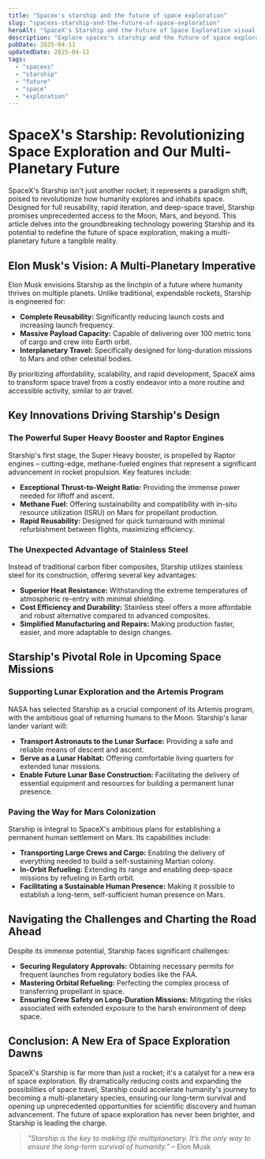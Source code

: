 ```yaml
---
title: "Spacex's starship and the future of space exploration"
slug: "spacexs-starship-and-the-future-of-space-exploration"
heroAlt: "SpaceX's Starship and the Future of Space Exploration visual cover image"
description: "Explore spacex's starship and the future of space exploration in this detailed guide, offering insights, strategies, and practical tips to enhance your understanding and application of the topic."
pubDate: 2025-04-11
updatedDate: 2025-04-11
tags:
  - "spacexs"
  - "starship"
  - "future"
  - "space"
  - "exploration"
---
```

# SpaceX's Starship: Revolutionizing Space Exploration and Our Multi-Planetary Future

SpaceX's Starship isn't just another rocket; it represents a paradigm shift, poised to revolutionize how humanity explores and inhabits space. Designed for full reusability, rapid iteration, and deep-space travel, Starship promises unprecedented access to the Moon, Mars, and beyond. This article delves into the groundbreaking technology powering Starship and its potential to redefine the future of space exploration, making a multi-planetary future a tangible reality.

## Elon Musk's Vision: A Multi-Planetary Imperative

Elon Musk envisions Starship as the linchpin of a future where humanity thrives on multiple planets. Unlike traditional, expendable rockets, Starship is engineered for:

- **Complete Reusability:** Significantly reducing launch costs and increasing launch frequency.
- **Massive Payload Capacity:** Capable of delivering over 100 metric tons of cargo and crew into Earth orbit.
- **Interplanetary Travel:** Specifically designed for long-duration missions to Mars and other celestial bodies.

By prioritizing affordability, scalability, and rapid development, SpaceX aims to transform space travel from a costly endeavor into a more routine and accessible activity, similar to air travel.

## Key Innovations Driving Starship's Design

### The Powerful Super Heavy Booster and Raptor Engines

Starship's first stage, the Super Heavy booster, is propelled by Raptor engines – cutting-edge, methane-fueled engines that represent a significant advancement in rocket propulsion. Key features include:

- **Exceptional Thrust-to-Weight Ratio:** Providing the immense power needed for liftoff and ascent.
- **Methane Fuel:** Offering sustainability and compatibility with in-situ resource utilization (ISRU) on Mars for propellant production.
- **Rapid Reusability:** Designed for quick turnaround with minimal refurbishment between flights, maximizing efficiency.

### The Unexpected Advantage of Stainless Steel

Instead of traditional carbon fiber composites, Starship utilizes stainless steel for its construction, offering several key advantages:

- **Superior Heat Resistance:** Withstanding the extreme temperatures of atmospheric re-entry with minimal shielding.
- **Cost Efficiency and Durability:** Stainless steel offers a more affordable and robust alternative compared to advanced composites.
- **Simplified Manufacturing and Repairs:** Making production faster, easier, and more adaptable to design changes.

## Starship's Pivotal Role in Upcoming Space Missions

### Supporting Lunar Exploration and the Artemis Program

NASA has selected Starship as a crucial component of its Artemis program, with the ambitious goal of returning humans to the Moon. Starship's lunar lander variant will:

- **Transport Astronauts to the Lunar Surface:** Providing a safe and reliable means of descent and ascent.
- **Serve as a Lunar Habitat:** Offering comfortable living quarters for extended lunar missions.
- **Enable Future Lunar Base Construction:** Facilitating the delivery of essential equipment and resources for building a permanent lunar presence.

### Paving the Way for Mars Colonization

Starship is integral to SpaceX's ambitious plans for establishing a permanent human settlement on Mars. Its capabilities include:

- **Transporting Large Crews and Cargo:** Enabling the delivery of everything needed to build a self-sustaining Martian colony.
- **In-Orbit Refueling:** Extending its range and enabling deep-space missions by refueling in Earth orbit.
- **Facilitating a Sustainable Human Presence:** Making it possible to establish a long-term, self-sufficient human presence on Mars.

## Navigating the Challenges and Charting the Road Ahead

Despite its immense potential, Starship faces significant challenges:

- **Securing Regulatory Approvals:** Obtaining necessary permits for frequent launches from regulatory bodies like the FAA.
- **Mastering Orbital Refueling:** Perfecting the complex process of transferring propellant in space.
- **Ensuring Crew Safety on Long-Duration Missions:** Mitigating the risks associated with extended exposure to the harsh environment of deep space.

## Conclusion: A New Era of Space Exploration Dawns

SpaceX's Starship is far more than just a rocket; it's a catalyst for a new era of space exploration. By dramatically reducing costs and expanding the possibilities of space travel, Starship could accelerate humanity's journey to becoming a multi-planetary species, ensuring our long-term survival and opening up unprecedented opportunities for scientific discovery and human advancement. The future of space exploration has never been brighter, and Starship is leading the charge.

> *"Starship is the key to making life multiplanetary. It’s the only way to ensure the long-term survival of humanity."* – Elon Musk